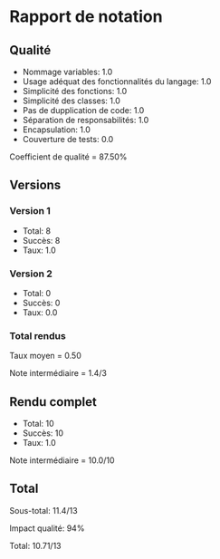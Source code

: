 # Rapport de notation

## Qualité

* Nommage variables: 1.0
* Usage adéquat des fonctionnalités du langage: 1.0
* Simplicité des fonctions: 1.0
* Simplicité des classes: 1.0
* Pas de dupplication de code: 1.0
* Séparation de responsabilités: 1.0
* Encapsulation: 1.0
* Couverture de tests: 0.0

Coefficient de qualité = 87.50%

## Versions

### Version 1

* Total: 8
* Succès: 8
* Taux: 1.0

### Version 2

* Total: 0
* Succès: 0
* Taux: 0.0

### Total rendus

Taux moyen = 0.50

Note intermédiaire = 1.4/3

## Rendu complet

* Total: 10
* Succès: 10
* Taux: 1.0

Note intermédiaire = 10.0/10

## Total 

Sous-total: 11.4/13

Impact qualité: 94%

Total: 10.71/13
